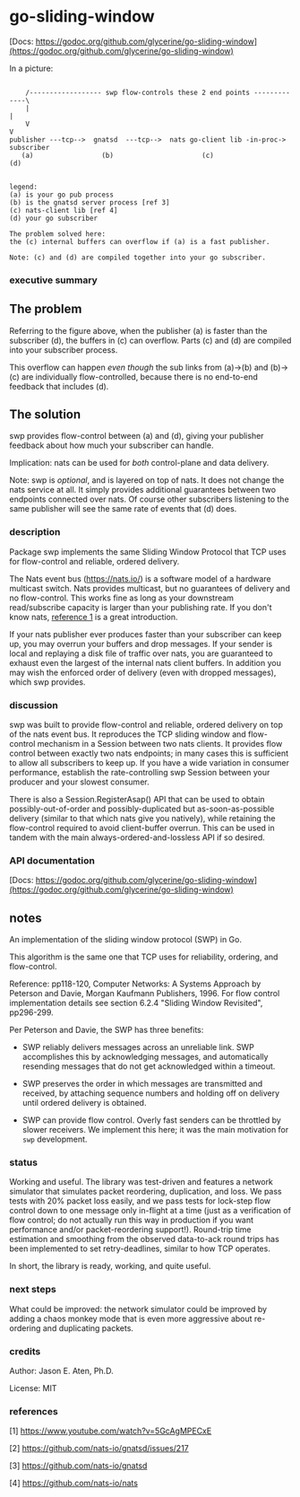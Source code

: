# go-sliding-window

[Docs: https://godoc.org/github.com/glycerine/go-sliding-window](https://godoc.org/github.com/glycerine/go-sliding-window)


In a picture:

~~~

    /------------------ swp flow-controls these 2 end points -------------\
    |                                                                     |
    V                                                                     V
publisher ---tcp-->  gnatsd  ---tcp-->  nats go-client lib -in-proc-> subscriber
   (a)                 (b)                      (c)                      (d)


legend:
(a) is your go pub process
(b) is the gnatsd server process [ref 3]
(c) nats-client lib [ref 4]
(d) your go subscriber

The problem solved here:
the (c) internal buffers can overflow if (a) is a fast publisher.

Note: (c) and (d) are compiled together into your go subscriber.
~~~

### executive summary

The problem
-----------
Referring to the figure above, when the publisher (a) is faster than the subscriber (d),
the buffers in (c) can overflow. Parts (c) and (d) are compiled
into your subscriber process.

This overflow can happen *even though* the sub links
from (a)->(b) and (b)->(c) are individually
flow-controlled, because there is no end-to-end
feedback that includes (d).

The solution
------------

swp provides flow-control between (a) and (d), giving your
publisher feedback about how much your subscriber can handle.

Implication: nats can be used for *both* control-plane and data delivery.

Note: swp is *optional*, and is layered on top of nats.
It does not change the nats service at all. It simply provides
additional guarantees between two endpoints connected
over nats. Of course other subscribers listening to the same
publisher will see the same rate of events that (d) does.

### description

Package swp implements the same Sliding Window Protocol that
TCP uses for flow-control and reliable, ordered delivery.

The Nats event bus (https://nats.io/) is a
software model of a hardware multicast
switch. Nats provides multicast, but no guarantees of delivery
and no flow-control. This works fine as long as your
downstream read/subscribe capacity is larger than your
publishing rate. If you don't know nats,
[reference 1](https://www.youtube.com/watch?v=5GcAgMPECxE)
is a great introduction.

If your nats publisher ever produces
faster than your subscriber can keep up, you may overrun
your buffers and drop messages. If your sender is local
and replaying a disk file of traffic over nats, you are
guaranteed to exhaust even the largest of the internal
nats client buffers. In addition you may wish the enforced
order of delivery (even with dropped messages), which
swp provides.


### discussion

swp was built to provide flow-control and reliable, ordered
delivery on top of the nats event bus. It reproduces the
TCP sliding window and flow-control mechanism in a
Session between two nats clients. It provides flow
control between exactly two nats endpoints; in many
cases this is sufficient to allow all subscribers to
keep up. If you have a wide variation in consumer
performance, establish the rate-controlling
swp Session between your producer and your slowest consumer.

There is also a Session.RegisterAsap() API that can be
used to obtain possibly-out-of-order and possibly-duplicated
but as-soon-as-possible delivery (similar to that which
nats give you natively), while retaining the
flow-control required to avoid client-buffer overrun.
This can be used in tandem with the main always-ordered-and-lossless
API if so desired.

### API documentation

[Docs: https://godoc.org/github.com/glycerine/go-sliding-window](https://godoc.org/github.com/glycerine/go-sliding-window)

## notes

An implementation of the sliding window protocol (SWP) in Go.

This algorithm is the same one that TCP uses for reliability,
ordering, and flow-control.

Reference: pp118-120, Computer Networks: A Systems Approach
  by Peterson and Davie, Morgan Kaufmann Publishers, 1996.
  For flow control implementation details see section 6.2.4
  "Sliding Window Revisited", pp296-299.

Per Peterson and Davie, the SWP has three benefits:

 * SWP reliably delivers messages across an unreliable link. SWP accomplishes this by acknowledging messages, and automatically resending messages that do not get acknowledged within a timeout.

 * SWP preserves the order in which messages are transmitted and received, by attaching sequence numbers and holding off on delivery until ordered delivery is obtained.

 * SWP can provide flow control. Overly fast senders can be throttled by slower receivers. We implement this here; it was the main motivation for `swp` development.

### status

Working and useful. The library was test-driven and features a network simulator that simulates packet reordering, duplication, and loss. We pass tests with 20% packet loss easily, and we pass tests for lock-step flow control down to one message only in-flight at a time (just as a verification of flow control; do not actually run this way in production if you want performance and/or packet-reordering support!). Round-trip time estimation and smoothing from the observed data-to-ack round trips has been implemented to set retry-deadlines, similar to how TCP operates.

In short, the library is ready, working, and quite useful.

### next steps

What could be improved: the network simulator could be improved by adding a chaos monkey mode that is even more aggressive about re-ordering and duplicating packets.

### credits

Author: Jason E. Aten, Ph.D.

License: MIT

### references

[1] https://www.youtube.com/watch?v=5GcAgMPECxE

[2] https://github.com/nats-io/gnatsd/issues/217

[3] https://github.com/nats-io/gnatsd

[4] https://github.com/nats-io/nats
